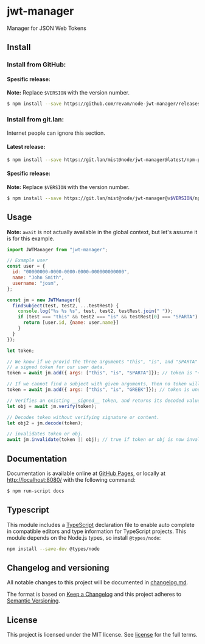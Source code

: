 # jwt-manager

Manager for JSON Web Tokens

## Install

### Install from GitHub:

#### Spesific release:

**Note:** Replace `$VERSION` with the version number.

```sh
$ npm install --save https://github.com/revam/node-jwt-manager/releases/download/v$VERSION/package.tgz
```

### Install from git.lan:

Internet people can ignore this section.

#### Latest release:

```sh
$ npm install --save https://git.lan/mist@node/jwt-manager@latest/npm-pack.tgz
```

#### Spesific release:

**Note:** Replace `$VERSION` with the version number.

```sh
$ npm install --save https://git.lan/mist@node/jwt-manager@v$VERSION/npm-pack.tgz
```

## Usage

**Note:** `await` is not actually available in the global context, but let's
assume it is for this example.

```js
import JWTManager from "jwt-manager";

// Example user
const user = {
  id: "00000000-0000-0000-0000-000000000000",
  name: "John Smith",
  username: "josm",
};

const jm = new JWTManager({
  findSubject(test, test2, ...testRest) {
    console.log("%s %s %s", test, test2, testRest.join(" "));
    if (test === "this" && test2 === "is" && testRest[0] === "SPARTA") {
      return [user.id, {name: user.name}]
    }
  }
});

let token;

// We know if we provid the three arguments "this", "is", and "SPARTA" we get
// a signed token for our user data.
token = await jm.add({ args: ["this", "is", "SPARTA"]}); // token is "<header>.<payload>.<signature>"

// If we cannot find a subject with given arguments, then no token will be returned.
token = await jm.add({ args: ["this", "is", "GREEK"]}); // token is undefined

// Verifies an existing __signed__ token, and returns its decoded value if signature matches.
let obj = await jm.verify(token);

// Decodes token without verifying signature or content.
let obj2 = jm.decode(token);

// invalidates token or obj.
await jm.invalidate(token || obj); // true if token or obj is now invalid.
```

## Documentation

Documentation is available online at
[GitHub Pages](https://revam.github.io/node-jwt-manager/), or locally at
[http://localhost:8080/](http://localhost:8080/) with the following command:

```sh
$ npm run-script docs
```

## Typescript

This module includes a [TypeScript](https://www.typescriptlang.org/)
declaration file to enable auto complete in compatible editors and type
information for TypeScript projects. This module depends on the Node.js
types, so install `@types/node`:

```sh
npm install --save-dev @types/node
```

## Changelog and versioning

All notable changes to this project will be documented in [changelog.md](./changelog.md).

The format is based on [Keep a Changelog](http://keepachangelog.com/en/1.0.0/)
and this project adheres to [Semantic Versioning](http://semver.org/spec/v2.0.0.html).

## License

This project is licensed under the MIT license. See [license](./license) for the
full terms.
